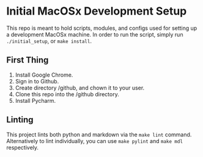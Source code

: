 # Initial MacOSx Development Setup

This repo is meant to hold scripts, modules, and configs used for setting up a development MacOSx machine. In order to
run the script, simply run `./initial_setup`, or `make install`.

## First Thing

1. Install Google Chrome.
2. Sign in to Github.
3. Create directory /github, and chown it to your user.
4. Clone this repo into the /github directory.
5. Install Pycharm.

## Linting

This project lints both python and markdown via the `make lint` command. Alternatively to lint individually, you can use
`make pylint` and `make mdl` respectively.

